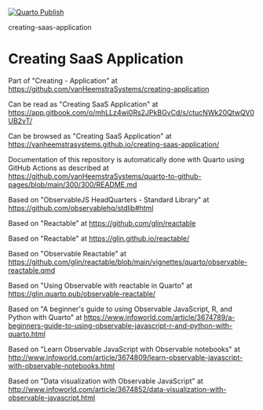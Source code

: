 [![Quarto Publish](https://github.com/vanHeemstraSystems/creating-saas-application/actions/workflows/publish.yml/badge.svg)](https://github.com/vanHeemstraSystems/creating-saas-application/actions/workflows/publish.yml)

creating-saas-application
# Creating SaaS Application

Part of "Creating - Application" at https://github.com/vanHeemstraSystems/creating-application

Can be read as "Creating SaaS Application" at https://app.gitbook.com/o/mhLLz4wi0Rs2JPkBGvCd/s/ctucNWk20QtwQV0UB2vT/

Can be browsed as "Creating SaaS Application" at https://vanheemstrasystems.github.io/creating-saas-application/

Documentation of this repository is automatically done with Quarto using GitHub Actions as described at https://github.com/vanHeemstraSystems/quarto-to-github-pages/blob/main/300/300/README.md

Based on "ObservableJS HeadQuarters - Standard Library" at https://github.com/observablehq/stdlib#html

Based on "Reactable" at https://github.com/glin/reactable

Based on "Reactable" at https://glin.github.io/reactable/

Based on "Observable Reactable" at https://github.com/glin/reactable/blob/main/vignettes/quarto/observable-reactable.qmd

Based on "Using Observable with reactable in Quarto" at https://glin.quarto.pub/observable-reactable/

Based on "A beginner's guide to using Observable JavaScript, R, and Python with Quarto" at https://www.infoworld.com/article/3674789/a-beginners-guide-to-using-observable-javascript-r-and-python-with-quarto.html

Based on "Learn Observable JavaScript with Observable notebooks" at http://www.infoworld.com/article/3674809/learn-observable-javascript-with-observable-notebooks.html

Based on "Data visualization with Observable JavaScript" at http://www.infoworld.com/article/3674852/data-visualization-with-observable-javascript.html

